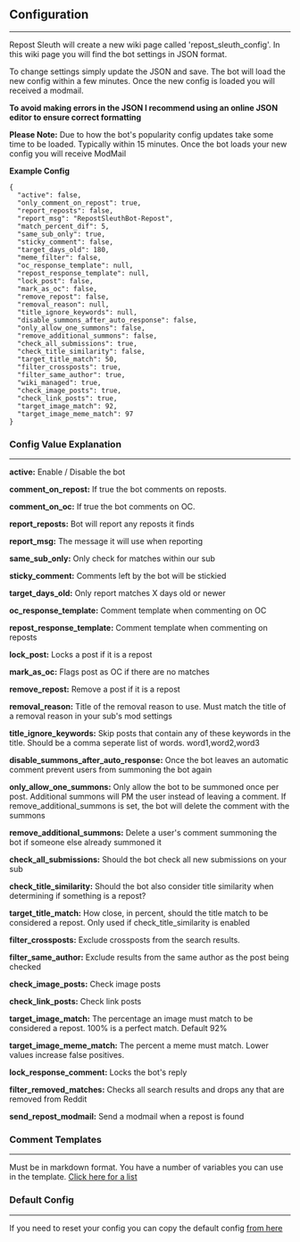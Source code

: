 ## Configuration
---
Repost Sleuth will create a new wiki page called 'repost_sleuth_config'.  In this wiki page you will find the bot settings in JSON format. 

To change settings simply update the JSON and save.  The bot will load the new config within a few minutes.  Once the new config is loaded you will received a modmail.

**To avoid making errors in the JSON I recommend using an online JSON editor to ensure correct formatting**

**Please Note:** Due to how the bot's popularity config updates take some time to be loaded.  Typically within 15 minutes. Once the bot loads your new config you will receive ModMail 

**Example Config**

```
{
  "active": false,
  "only_comment_on_repost": true,
  "report_reposts": false,
  "report_msg": "RepostSleuthBot-Repost",
  "match_percent_dif": 5,
  "same_sub_only": true,
  "sticky_comment": false,
  "target_days_old": 180,
  "meme_filter": false,
  "oc_response_template": null,
  "repost_response_template": null,
  "lock_post": false,
  "mark_as_oc": false,
  "remove_repost": false,
  "removal_reason": null,
  "title_ignore_keywords": null,
  "disable_summons_after_auto_response": false,
  "only_allow_one_summons": false,
  "remove_additional_summons": false,
  "check_all_submissions": true,
  "check_title_similarity": false,
  "target_title_match": 50,
  "filter_crossposts": true,
  "filter_same_author": true,
  "wiki_managed": true,
  "check_image_posts": true,
  "check_link_posts": true,
  "target_image_match": 92,
  "target_image_meme_match": 97
}
```



### Config Value Explanation

---

**active:** Enable / Disable the bot

**comment_on_repost:** If true the bot comments on reposts.

**comment_on_oc:** If true the bot comments on OC.  

**report_reposts:** Bot will report any reposts it finds

**report_msg:** The message it will use when reporting

**same_sub_only:** Only check for matches within our sub

**sticky_comment:** Comments left by the bot will be stickied

**target_days_old:** Only report matches X days old or newer

**oc_response_template:** Comment template when commenting on OC

**repost_response_template:** Comment template when commenting on reposts

**lock_post:** Locks a post if it is a repost

**mark_as_oc:** Flags post as OC if there are no matches

**remove_repost:** Remove a post if it is a repost

**removal_reason:** Title of the removal reason to use.  Must match the title of a removal reason in your sub's mod settings

**title_ignore_keywords:** Skip posts that contain any of these keywords in the title.  Should be a comma seperate list of words.  word1,word2,word3

**disable_summons_after_auto_response:** Once the bot leaves an automatic comment prevent users from summoning the bot again 

**only_allow_one_summons:** Only allow the bot to be summoned once per post.  Additional summons will PM the user instead of leaving a comment. If remove_additional_summons is set, the bot will delete the comment with the summons

**remove_additional_summons:** Delete a user's comment summoning the bot if someone else already summoned it

**check_all_submissions:** Should the bot check all new submissions on your sub

**check_title_similarity:** Should the bot also consider title similarity when determining if something is a repost? 

**target_title_match:** How close, in percent, should the title match to be considered a repost.  Only used if check_title_similarity is enabled

**filter_crossposts:** Exclude crossposts from the search results. 

**filter_same_author:** Exclude results from the same author as the post being checked

**check_image_posts:** Check image posts

**check_link_posts:** Check link posts

**target_image_match:** The percentage an image must match to be considered a repost.  100% is a perfect match.  Default 92%

**target_image_meme_match:** The percent a meme must match. Lower values increase false positives. 

**lock_response_comment:** Locks the bot's reply

**filter_removed_matches:** Checks all search results and drops any that are removed from Reddit

**send_repost_modmail:** Send a modmail when a repost is found

### Comment Templates
---
Must be in markdown format.  You have a number of variables you can use in the template.  [Click here for a list](https://www.reddit.com/r/RepostSleuthBot/wiki/add-you-sub/repost-message-template)

### Default Config
---
If you need to reset your config you can copy the default config [from here](https://www.reddit.com/r/RepostSleuthBot/wiki/add-you-sub/bot-config)